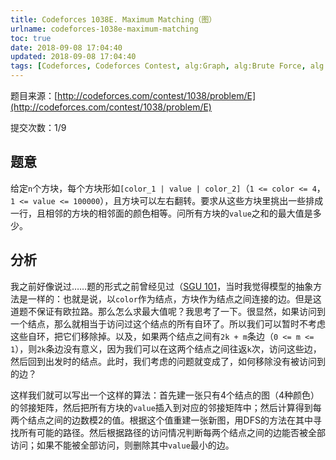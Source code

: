 ```yaml
---
title: Codeforces 1038E. Maximum Matching（图）
urlname: codeforces-1038e-maximum-matching
toc: true
date: 2018-09-08 17:04:40
updated: 2018-09-08 17:04:40
tags: [Codeforces, Codeforces Contest, alg:Graph, alg:Brute Force, alg:Depth-first Search]
---
```


题目来源：[http://codeforces.com/contest/1038/problem/E](http://codeforces.com/contest/1038/problem/E)

提交次数：1/9

## 题意

给定`n`个方块，每个方块形如`[color_1 | value | color_2]`（`1 <= color <= 4`，`1 <= value <= 100000`），且方块可以左右翻转。要求从这些方块里挑出一些排成一行，且相邻的方块的相邻面的颜色相等。问所有方块的`value`之和的最大值是多少。

## 分析

我之前好像说过……题的形式之前曾经见过（[SGU 101](https://codeforces.com/problemsets/acmsguru/problem/99999/101)，当时我觉得模型的抽象方法是一样的：也就是说，以`color`作为结点，方块作为结点之间连接的边。但是这道题不保证有欧拉路。那么怎么求最大值呢？我思考了一下。很显然，如果访问到一个结点，那么就相当于访问过这个结点的所有自环了。所以我们可以暂时不考虑这些自环，把它们移除掉。以及，如果两个结点之间有`2k + m`条边（`0 <= m <= 1`），则`2k`条边没有意义，因为我们可以在这两个结点之间往返`k`次，访问这些边，然后回到出发时的结点。此时，我们考虑的问题就变成了，如何移除没有被访问到的边？

这样我们就可以写出一个这样的算法：首先建一张只有4个结点的图（4种颜色）的邻接矩阵，然后把所有方块的`value`插入到对应的邻接矩阵中；然后计算得到每两个结点之间的边数模2的值。根据这个值重建一张新图，用DFS的方法在其中寻找所有可能的路径。然后根据路径的访问情况判断每两个结点之间的边能否被全部访问；如果不能被全部访问，则删除其中`value`最小的边。
